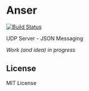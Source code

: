 Anser
=====
[![Build Status](https://travis-ci.org/ignaciocontreras/anser.png)](https://travis-ci.org/ignaciocontreras/anser)

UDP Server - JSON Messaging

*Work (and idea) in progress*

License
-------
MIT License
